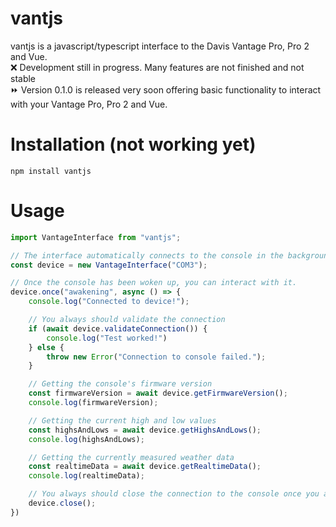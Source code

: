 # vantjs
vantjs is a javascript/typescript interface to the Davis Vantage Pro, Pro 2 and Vue. <br>
❌ Development still in progress. Many features are not finished and not stable<br>
⏩ Version 0.1.0 is released very soon offering basic functionality to interact with your Vantage Pro, Pro 2 and Vue.

# Installation (not working yet)

```
npm install vantjs
```

# Usage

```typescript
import VantageInterface from "vantjs";

// The interface automatically connects to the console in the background and tries to wake it up.
const device = new VantageInterface("COM3");

// Once the console has been woken up, you can interact with it.
device.once("awakening", async () => {
    console.log("Connected to device!");

    // You always should validate the connection
    if (await device.validateConnection()) {
        console.log("Test worked!")
    } else {
        throw new Error("Connection to console failed.");
    }

    // Getting the console's firmware version
    const firmwareVersion = await device.getFirmwareVersion();
    console.log(firmwareVersion);

    // Getting the current high and low values
    const highsAndLows = await device.getHighsAndLows();
    console.log(highsAndLows);

    // Getting the currently measured weather data
    const realtimeData = await device.getRealtimeData();
    console.log(realtimeData);

    // You always should close the connection to the console once you are done
    device.close();
})
```
